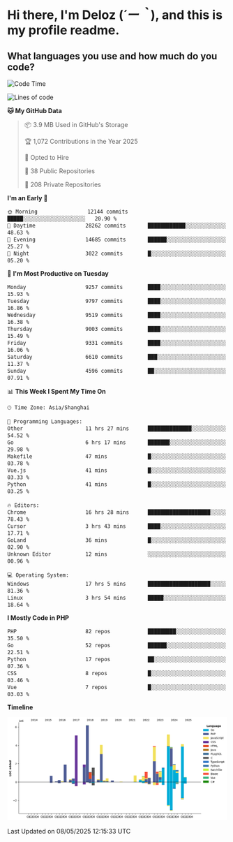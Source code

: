 # **Hi there, I'm Deloz (*´ー｀*), and this is my profile readme.**

## **What languages you use and how much do you code?**

<!--START_SECTION:waka-->
![Code Time](http://img.shields.io/badge/Code%20Time-6%2C302%20hrs%2031%20mins-blue)

![Lines of code](https://img.shields.io/badge/From%20Hello%20World%20I%27ve%20Written-52.2%20million%20lines%20of%20code-blue)

**🐱 My GitHub Data** 

> 📦 3.9 MB Used in GitHub's Storage 
 > 
> 🏆 1,072 Contributions in the Year 2025
 > 
> 💼 Opted to Hire
 > 
> 📜 38 Public Repositories 
 > 
> 🔑 208 Private Repositories 
 > 
**I'm an Early 🐤** 

```text
🌞 Morning                12144 commits       █████░░░░░░░░░░░░░░░░░░░░   20.90 % 
🌆 Daytime                28262 commits       ████████████░░░░░░░░░░░░░   48.63 % 
🌃 Evening                14685 commits       ██████░░░░░░░░░░░░░░░░░░░   25.27 % 
🌙 Night                  3022 commits        █░░░░░░░░░░░░░░░░░░░░░░░░   05.20 % 
```
📅 **I'm Most Productive on Tuesday** 

```text
Monday                   9257 commits        ████░░░░░░░░░░░░░░░░░░░░░   15.93 % 
Tuesday                  9797 commits        ████░░░░░░░░░░░░░░░░░░░░░   16.86 % 
Wednesday                9519 commits        ████░░░░░░░░░░░░░░░░░░░░░   16.38 % 
Thursday                 9003 commits        ████░░░░░░░░░░░░░░░░░░░░░   15.49 % 
Friday                   9331 commits        ████░░░░░░░░░░░░░░░░░░░░░   16.06 % 
Saturday                 6610 commits        ███░░░░░░░░░░░░░░░░░░░░░░   11.37 % 
Sunday                   4596 commits        ██░░░░░░░░░░░░░░░░░░░░░░░   07.91 % 
```


📊 **This Week I Spent My Time On** 

```text
🕑︎ Time Zone: Asia/Shanghai

💬 Programming Languages: 
Other                    11 hrs 27 mins      ██████████████░░░░░░░░░░░   54.52 % 
Go                       6 hrs 17 mins       ███████░░░░░░░░░░░░░░░░░░   29.98 % 
Makefile                 47 mins             █░░░░░░░░░░░░░░░░░░░░░░░░   03.78 % 
Vue.js                   41 mins             █░░░░░░░░░░░░░░░░░░░░░░░░   03.33 % 
Python                   41 mins             █░░░░░░░░░░░░░░░░░░░░░░░░   03.25 % 

🔥 Editors: 
Chrome                   16 hrs 28 mins      ████████████████████░░░░░   78.43 % 
Cursor                   3 hrs 43 mins       ████░░░░░░░░░░░░░░░░░░░░░   17.71 % 
GoLand                   36 mins             █░░░░░░░░░░░░░░░░░░░░░░░░   02.90 % 
Unknown Editor           12 mins             ░░░░░░░░░░░░░░░░░░░░░░░░░   00.96 % 

💻 Operating System: 
Windows                  17 hrs 5 mins       ████████████████████░░░░░   81.36 % 
Linux                    3 hrs 54 mins       █████░░░░░░░░░░░░░░░░░░░░   18.64 % 
```

**I Mostly Code in PHP** 

```text
PHP                      82 repos            █████████░░░░░░░░░░░░░░░░   35.50 % 
Go                       52 repos            ██████░░░░░░░░░░░░░░░░░░░   22.51 % 
Python                   17 repos            ██░░░░░░░░░░░░░░░░░░░░░░░   07.36 % 
CSS                      8 repos             █░░░░░░░░░░░░░░░░░░░░░░░░   03.46 % 
Vue                      7 repos             █░░░░░░░░░░░░░░░░░░░░░░░░   03.03 % 
```



**Timeline**

![Lines of Code chart](https://raw.githubusercontent.com/deloz/deloz/main/assets/bar_graph.png)


 Last Updated on 08/05/2025 12:15:33 UTC
<!--END_SECTION:waka-->
